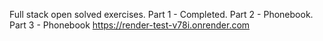Full stack open solved exercises. 
Part 1 - Completed.
Part 2 - Phonebook.
Part 3 - Phonebook https://render-test-v78i.onrender.com
